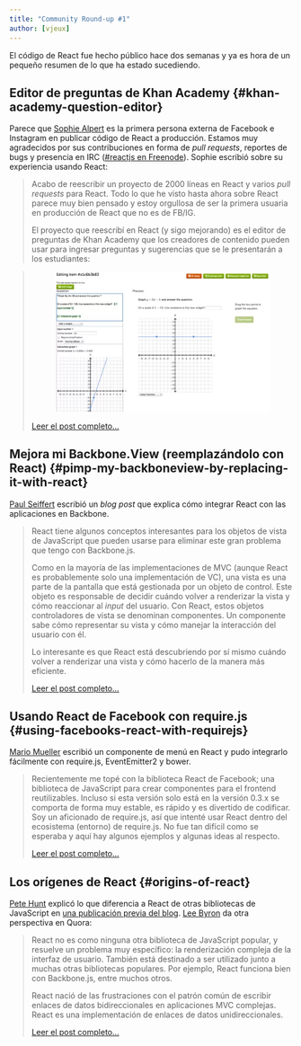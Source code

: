 ```yaml
---
title: "Community Round-up #1"
author: [vjeux]
---
```


El código de React fue hecho público hace dos semanas y ya es hora de un pequeño resumen de lo que ha estado sucediendo.

## Editor de preguntas de Khan Academy {#khan-academy-question-editor}

Parece que [Sophie Alpert](http://sophiebits.com/) es la primera persona externa de Facebook e Instagram en publicar código de React a producción. Estamos muy agradecidos por sus contribuciones en forma de _pull requests_, reportes de bugs y presencia en IRC ([#reactjs en Freenode](irc://chat.freenode.net/reactjs)). Sophie escribió sobre su experiencia usando React:

> Acabo de reescribir un proyecto de 2000 líneas en React y varios _pull requests_ para React. Todo lo que he visto hasta ahora sobre React parece muy bien pensado y estoy orgullosa de ser la primera usuaria en producción de React que no es de FB/IG.
>
> El proyecto que reescribí en React (y sigo mejorando) es el editor de preguntas de Khan Academy que los creadores de contenido pueden usar para ingresar preguntas y sugerencias que se le presentarán a los estudiantes: 

> <figure><a href="http://sophiebits.com/2013/06/09/using-react-to-speed-up-khan-academy.html"><img src="../images/blog/khan-academy-editor.png"></a></figure>
>
> [Leer el post completo...](http://sophiebits.com/2013/06/09/using-react-to-speed-up-khan-academy.html)

## Mejora mi Backbone.View (reemplazándolo con React) {#pimp-my-backboneview-by-replacing-it-with-react}

[Paul Seiffert](https://blog.mayflower.de/) escribió un _blog post_ que explica cómo integrar React con las aplicaciones en Backbone.

> React tiene algunos conceptos interesantes para los objetos de vista de JavaScript que pueden usarse para eliminar este gran problema que tengo con Backbone.js.
>
> Como en la mayoría de las implementaciones de MVC (aunque React es probablemente solo una implementación de VC), una vista es una parte de la pantalla que está gestionada por un objeto de control. Este objeto es responsable de decidir cuándo volver a renderizar la vista y cómo reaccionar al _input_ del usuario. Con React, estos objetos controladores de vista se denominan componentes. Un componente sabe cómo representar su vista y cómo manejar la interacción del usuario con él.
>
> Lo interesante es que React está descubriendo por sí mismo cuándo volver a renderizar una vista y cómo hacerlo de la manera más eficiente.
>
> [Leer el post completo...](https://blog.mayflower.de/3937-Backbone-React.html)

## Usando React de Facebook con require.js {#using-facebooks-react-with-requirejs}

[Mario Mueller](http://blog.xenji.com/) escribió un componente de menú en React y pudo integrarlo fácilmente con require.js, EventEmitter2 y bower.

> Recientemente me topé con la biblioteca React de Facebook; una biblioteca de JavaScript para crear componentes para el frontend reutilizables. Incluso si esta versión solo está en la versión 0.3.x se comporta de forma muy estable, es rápido y es divertido de  codificar. Soy un aficionado de require.js, así que intenté usar React dentro del ecosistema (entorno) de require.js. No fue tan difícil como se esperaba y aquí hay algunos ejemplos y algunas ideas al respecto.
> 
> [Leer el post completo...](http://blog.xenji.com/2013/06/facebooks-react-require-js.html)

## Los orígenes de React {#origins-of-react}

[Pete Hunt](http://www.petehunt.net/blog/) explicó lo que diferencia a React de otras bibliotecas de JavaScript en [una publicación previa del blog](/blog/2013/06/05/why-react.html). [Lee Byron](http://leebyron.com/) da otra perspectiva en Quora: 

> React no es como ninguna otra biblioteca de JavaScript popular, y resuelve un problema muy específico: la renderización compleja de la interfaz de usuario. También está destinado a ser utilizado junto a muchas otras bibliotecas populares. Por ejemplo, React funciona bien con Backbone.js, entre muchos otros. 
>
> React nació de las frustraciones con el patrón común de escribir enlaces de datos bidireccionales en aplicaciones MVC complejas. React es una implementación de enlaces de datos unidireccionales. 
>
> [Leer el post completo...](https://www.quora.com/React-JS-Library/How-is-Facebooks-React-JavaScript-library/answer/Lee-Byron?srid=3DcX)
